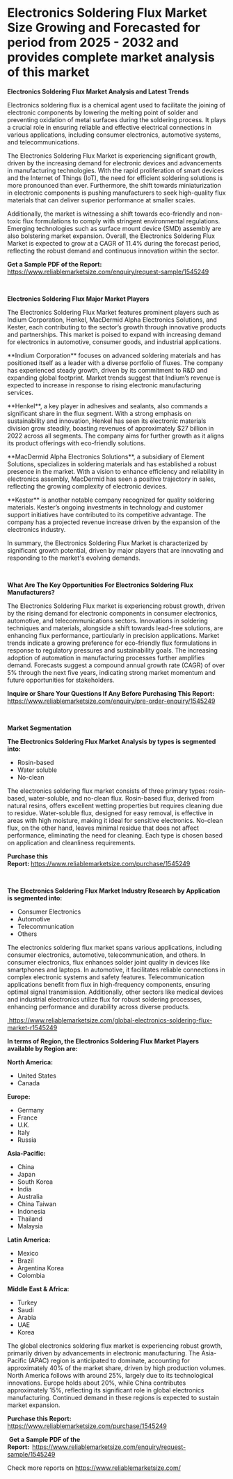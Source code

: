 <p><h1>Electronics Soldering Flux Market Size Growing and Forecasted for period from 2025 - 2032 and provides complete market analysis of this market</h1></p><p><strong>Electronics Soldering Flux Market Analysis and Latest Trends</strong></p>
<p><p>Electronics soldering flux is a chemical agent used to facilitate the joining of electronic components by lowering the melting point of solder and preventing oxidation of metal surfaces during the soldering process. It plays a crucial role in ensuring reliable and effective electrical connections in various applications, including consumer electronics, automotive systems, and telecommunications.</p><p>The Electronics Soldering Flux Market is experiencing significant growth, driven by the increasing demand for electronic devices and advancements in manufacturing technologies. With the rapid proliferation of smart devices and the Internet of Things (IoT), the need for efficient soldering solutions is more pronounced than ever. Furthermore, the shift towards miniaturization in electronic components is pushing manufacturers to seek high-quality flux materials that can deliver superior performance at smaller scales. </p><p>Additionally, the market is witnessing a shift towards eco-friendly and non-toxic flux formulations to comply with stringent environmental regulations. Emerging technologies such as surface mount device (SMD) assembly are also bolstering market expansion. Overall, the Electronics Soldering Flux Market is expected to grow at a CAGR of 11.4% during the forecast period, reflecting the robust demand and continuous innovation within the sector.</p></p>
<p><strong>Get a Sample PDF of the Report:&nbsp;</strong> <a href="https://www.reliablemarketsize.com/enquiry/request-sample/1545249?utm_campaign=1835&utm_medium=2&utm_source=Github&utm_content=ia&utm_term=31032025&utm_id=electronics-soldering-flux">https://www.reliablemarketsize.com/enquiry/request-sample/1545249</a></p>
<p>&nbsp;</p>
<p><strong>Electronics Soldering Flux Major Market Players</strong></p>
<p><p>The Electronics Soldering Flux Market features prominent players such as Indium Corporation, Henkel, MacDermid Alpha Electronics Solutions, and Kester, each contributing to the sector’s growth through innovative products and partnerships. This market is poised to expand with increasing demand for electronics in automotive, consumer goods, and industrial applications.</p><p>**Indium Corporation** focuses on advanced soldering materials and has positioned itself as a leader with a diverse portfolio of fluxes. The company has experienced steady growth, driven by its commitment to R&D and expanding global footprint. Market trends suggest that Indium’s revenue is expected to increase in response to rising electronic manufacturing services.</p><p>**Henkel**, a key player in adhesives and sealants, also commands a significant share in the flux segment. With a strong emphasis on sustainability and innovation, Henkel has seen its electronic materials division grow steadily, boasting revenues of approximately $27 billion in 2022 across all segments. The company aims for further growth as it aligns its product offerings with eco-friendly solutions.</p><p>**MacDermid Alpha Electronics Solutions**, a subsidiary of Element Solutions, specializes in soldering materials and has established a robust presence in the market. With a vision to enhance efficiency and reliability in electronics assembly, MacDermid has seen a positive trajectory in sales, reflecting the growing complexity of electronic devices.</p><p>**Kester** is another notable company recognized for quality soldering materials. Kester’s ongoing investments in technology and customer support initiatives have contributed to its competitive advantage. The company has a projected revenue increase driven by the expansion of the electronics industry.</p><p>In summary, the Electronics Soldering Flux Market is characterized by significant growth potential, driven by major players that are innovating and responding to the market's evolving demands.</p></p>
<p>&nbsp;</p>
<p><strong>What Are The Key Opportunities For Electronics Soldering Flux Manufacturers?</strong></p>
<p><p>The Electronics Soldering Flux market is experiencing robust growth, driven by the rising demand for electronic components in consumer electronics, automotive, and telecommunications sectors. Innovations in soldering techniques and materials, alongside a shift towards lead-free solutions, are enhancing flux performance, particularly in precision applications. Market trends indicate a growing preference for eco-friendly flux formulations in response to regulatory pressures and sustainability goals. The increasing adoption of automation in manufacturing processes further amplifies demand. Forecasts suggest a compound annual growth rate (CAGR) of over 5% through the next five years, indicating strong market momentum and future opportunities for stakeholders.</p></p>
<p><strong>Inquire or Share Your Questions If Any Before Purchasing This Report:</strong> <a href="https://www.reliablemarketsize.com/enquiry/pre-order-enquiry/1545249?utm_campaign=1835&utm_medium=2&utm_source=Github&utm_content=ia&utm_term=31032025&utm_id=electronics-soldering-flux">https://www.reliablemarketsize.com/enquiry/pre-order-enquiry/1545249</a></p>
<p>&nbsp;</p>
<p><strong>Market Segmentation</strong></p>
<p><strong>The Electronics Soldering Flux Market Analysis by types is segmented into:</strong></p>
<p><ul><li>Rosin-based</li><li>Water soluble</li><li>No-clean</li></ul></p>
<p><p>The electronics soldering flux market consists of three primary types: rosin-based, water-soluble, and no-clean flux. Rosin-based flux, derived from natural resins, offers excellent wetting properties but requires cleaning due to residue. Water-soluble flux, designed for easy removal, is effective in areas with high moisture, making it ideal for sensitive electronics. No-clean flux, on the other hand, leaves minimal residue that does not affect performance, eliminating the need for cleaning. Each type is chosen based on application and cleanliness requirements.</p></p>
<p><strong>Purchase this Report:&nbsp;</strong><a href="https://www.reliablemarketsize.com/purchase/1545249?utm_campaign=1835&utm_medium=2&utm_source=Github&utm_content=ia&utm_term=31032025&utm_id=electronics-soldering-flux">https://www.reliablemarketsize.com/purchase/1545249</a></p>
<p>&nbsp;</p>
<p><strong>The Electronics Soldering Flux Market Industry Research by Application is segmented into:</strong></p>
<p><ul><li>Consumer Electronics</li><li>Automotive</li><li>Telecommunication</li><li>Others</li></ul></p>
<p><p>The electronics soldering flux market spans various applications, including consumer electronics, automotive, telecommunication, and others. In consumer electronics, flux enhances solder joint quality in devices like smartphones and laptops. In automotive, it facilitates reliable connections in complex electronic systems and safety features. Telecommunication applications benefit from flux in high-frequency components, ensuring optimal signal transmission. Additionally, other sectors like medical devices and industrial electronics utilize flux for robust soldering processes, enhancing performance and durability across diverse products.</p></p>
<p><a href="https://www.reliablemarketsize.com/global-electronics-soldering-flux-market-r1545249?utm_campaign=1835&utm_medium=2&utm_source=Github&utm_content=ia&utm_term=31032025&utm_id=electronics-soldering-flux">&nbsp;https://www.reliablemarketsize.com/global-electronics-soldering-flux-market-r1545249</a></p>
<p><strong>In terms of Region, the Electronics Soldering Flux Market Players available by Region are:</strong></p>
<p>
    <p> <strong> North America: </strong>
        <ul>
            <li>United States</li>
            <li>Canada</li>
        </ul>
        </p> 
    <p> <strong> Europe: </strong>
        <ul>
            <li>Germany</li>
            <li>France</li>
            <li>U.K.</li>
            <li>Italy</li>
            <li>Russia</li>
        </ul>
        </p> 
    <p> <strong> Asia-Pacific: </strong>
        <ul>
            <li>China</li>
            <li>Japan</li>
            <li>South Korea</li>
            <li>India</li>
            <li>Australia</li>
            <li>China Taiwan</li>
            <li>Indonesia</li>
            <li>Thailand</li>
            <li>Malaysia</li>
        </ul>
        </p> 
    <p> <strong> Latin America: </strong>
        <ul>
            <li>Mexico</li>
            <li>Brazil</li>
            <li>Argentina Korea</li>
            <li>Colombia</li>
        </ul>
        </p> 
    <p> <strong> Middle East & Africa: </strong>
        <ul>
            <li>Turkey</li>
            <li>Saudi</li>
            <li>Arabia</li>
            <li>UAE</li>
            <li>Korea</li>
        </ul>
    </p>
    </p>
<p><p>The global electronics soldering flux market is experiencing robust growth, primarily driven by advancements in electronic manufacturing. The Asia-Pacific (APAC) region is anticipated to dominate, accounting for approximately 40% of the market share, driven by high production volumes. North America follows with around 25%, largely due to its technological innovations. Europe holds about 20%, while China contributes approximately 15%, reflecting its significant role in global electronics manufacturing. Continued demand in these regions is expected to sustain market expansion.</p></p>
<p><strong>Purchase this Report: </strong><a href="https://www.reliablemarketsize.com/purchase/1545249?utm_campaign=1835&utm_medium=2&utm_source=Github&utm_content=ia&utm_term=31032025&utm_id=electronics-soldering-flux">https://www.reliablemarketsize.com/purchase/1545249</a></p>
<p>&nbsp;<strong>Get a Sample PDF of the Report:&nbsp;&nbsp;</strong><a href="https://www.reliablemarketsize.com/enquiry/request-sample/1545249?utm_campaign=1835&utm_medium=2&utm_source=Github&utm_content=ia&utm_term=31032025&utm_id=electronics-soldering-flux">https://www.reliablemarketsize.com/enquiry/request-sample/1545249</a></p>
<p><strong></strong></p>
<p>Check more reports on <a href="https://www.reliablemarketsize.com/?utm_campaign=1835&utm_medium=2&utm_source=Github&utm_content=ia&utm_term=31032025&utm_id=electronics-soldering-flux">https://www.reliablemarketsize.com/</a></p>